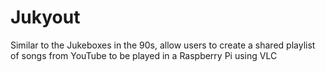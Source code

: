 # Jukyout
Similar to the Jukeboxes in the 90s, allow users to create a shared playlist of songs from YouTube to be played in a Raspberry Pi using VLC
